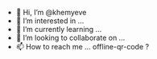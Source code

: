 - 👋 Hi, I’m @khemyeve
- 👀 I’m interested in ...
- 🌱 I’m currently learning ...
- 💞️ I’m looking to collaborate on ...
- 📫 How to reach me ...
offline-qr-code ?

<!---
khemyeve/khemyeve is a ✨ special ✨ repository because its `README.md` (this file) appears on your GitHub profile.
You can click the Preview link to take a look at your changes.
--->
